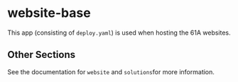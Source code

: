 # website-base

This app (consisting of ```deploy.yaml```) is used when hosting the 61A
websites.

## Other Sections

See the documentation for ```website``` and ```solutions```for more
information.
